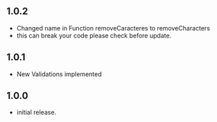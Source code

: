 ## 1.0.2

* Changed name in  Function removeCaracteres to removeCharacters
* this can break your code please check before update.

## 1.0.1

* New Validations implemented

## 1.0.0

* initial release.
